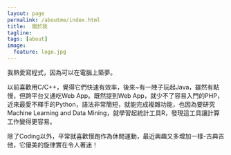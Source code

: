 ```yaml
---
layout: page
permalink: /aboutme/index.html
title:  關於我
tagline:
tags: [about]
image:
  feature: logo.jpg
---
```

<div class="about">
<p>我熱愛寫程式，因為可以在電腦上築夢。</p>



<p>以前喜歡用C/C++，覺得它們快速有效率，後來~有一陣子玩起Java，雖然有點慢，但跨平台又通吃Web App。既然提到Web App，就少不了容易入門的PHP，近來最愛不釋手的Python，語法非常簡短，就能完成複雜功能，也因為要研究Machine Learning and Data Mining，就學習起統計工具R，發現這工具讓計算工作變得更容易。</p>
   

<p>除了Coding以外，平常就喜歡慢跑作為休閒運動，最近興趣又多增加一樣-古典吉他，它優美的旋律實在令人著迷！ </p>
</div>